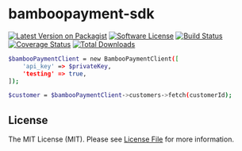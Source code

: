 
# bamboopayment-sdk

[![Latest Version on Packagist][ico-version]][link-packagist]
[![Software License][ico-license]](LICENSE.md)
[![Build Status][ico-github]][link-github]
[![Coverage Status][ico-coveralls]][link-coveralls]
[![Total Downloads][ico-downloads]][link-downloads]

``` bash
$bambooPaymentClient = new BambooPaymentClient([
    'api_key' => $privateKey,
    'testing' => true,
]);

$customer = $bambooPaymentClient->customers->fetch(customerId);
```

## License

The MIT License (MIT). Please see [License File](LICENSE.md) for more information.

[ico-version]: https://img.shields.io/packagist/v/solcre/bamboopayment-sdk.svg?style=flat-square

[ico-license]: https://img.shields.io/badge/license-MIT-brightgreen.svg?style=flat-square

[ico-github]:  https://github.com/BambooPayment/sdk_php/workflows/build/badge.svg

[ico-coveralls]: https://coveralls.io/repos/github/BambooPayment/sdk_php/badge.svg?branch=master&kill_cache=1

[ico-downloads]: https://img.shields.io/packagist/dt/solcre/bamboopayment-sdk.svg?style=flat-square

[link-packagist]: https://packagist.org/packages/solcre/bamboopayment-sdk

[link-github]: https://github.com/BambooPayment/sdk_php/actions?query=workflow%3A%22build%22

[link-coveralls]: https://coveralls.io/github/BambooPayment/sdk_php?branch=master

[link-downloads]: https://packagist.org/packages/solcre/bamboopayment-sdk

[link-author]: https://github.com/BambooPayment/sdk_php

[link-contributors]: ../../contributors
